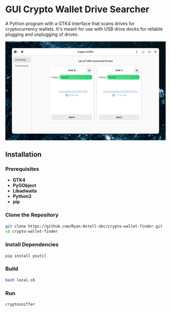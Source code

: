 # GUI Crypto Wallet Drive Searcher

A Python program with a GTK4 interface that scans drives for cryptocurrency wallets. It's meant for use with USB drive docks for reliable plugging and unplugging of drives.


![Crypto Wallet Finder screenshot](https://github.com/Ryan-Axtell-abc/crypto-wallet-finder/blob/main/data/screenshot.png)

## Installation

### Prerequisites
- **GTK4**
- **PyGObject**
- **Libadwaita**
- **Python3**
- **pip**

### Clone the Repository

```bash
git clone https://github.com/Ryan-Axtell-abc/crypto-wallet-finder.git
cd crypto-wallet-finder
```

### Install Dependencies

```bash
pip install psutil
```

### Build

```bash
bash local.sh
```

### Run

```bash
cryptosniffer
```